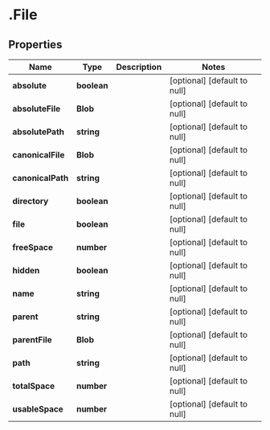 # .File

## Properties
Name | Type | Description | Notes
------------ | ------------- | ------------- | -------------
**absolute** | **boolean** |  | [optional] [default to null]
**absoluteFile** | **Blob** |  | [optional] [default to null]
**absolutePath** | **string** |  | [optional] [default to null]
**canonicalFile** | **Blob** |  | [optional] [default to null]
**canonicalPath** | **string** |  | [optional] [default to null]
**directory** | **boolean** |  | [optional] [default to null]
**file** | **boolean** |  | [optional] [default to null]
**freeSpace** | **number** |  | [optional] [default to null]
**hidden** | **boolean** |  | [optional] [default to null]
**name** | **string** |  | [optional] [default to null]
**parent** | **string** |  | [optional] [default to null]
**parentFile** | **Blob** |  | [optional] [default to null]
**path** | **string** |  | [optional] [default to null]
**totalSpace** | **number** |  | [optional] [default to null]
**usableSpace** | **number** |  | [optional] [default to null]



